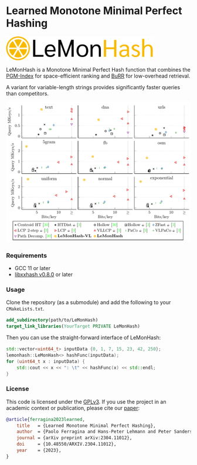 # Learned Monotone Minimal Perfect Hashing

<img src="lemon_wordmark.png" width="400" alt="Logo">

LeMonHash is a Monotone Minimal Perfect Hash function that combines
the [PGM-Index](https://github.com/gvinciguerra/PGM-index) for space-efficient ranking
and [BuRR](https://github.com/lorenzhs/BuRR) for low-overhead retrieval.

A variant for variable-length strings provides significantly faster queries than competitors.

[<img src="plots.png" alt="Screenshot of measurements in paper">](https://arxiv.org/pdf/2304.11012)

### Requirements

- GCC 11 or later
- [libxxhash v0.8.0](https://github.com/Cyan4973/xxHash/releases/tag/v0.8.0) or later

### Usage

Clone the repository (as a submodule) and add the following to your `CMakeLists.txt`.

```cmake
add_subdirectory(path/to/LeMonHash)
target_link_libraries(YourTarget PRIVATE LeMonHash)
```

Then you can use the straight-forward interface of LeMonHash:

```cpp
std::vector<uint64_t> inputData {0, 1, 7, 15, 23, 42, 250};
lemonhash::LeMonHash<> hashFunc(inputData);
for (uint64_t x : inputData) {
    std::cout << x << ": \t" << hashFunc(x) << std::endl;
}
```

### License

This code is licensed under the [GPLv3](/LICENSE).
If you use the project in an academic context or publication, please cite our [paper](https://arxiv.org/pdf/2304.11012):

```bibtex
@article{ferragina2023learned,
    title   = {Learned Monotone Minimal Perfect Hashing},
    author  = {Paolo Ferragina and Hans-Peter Lehmann and Peter Sanders and Giorgio Vinciguerra},
    journal = {arXiv preprint arXiv:2304.11012},
    doi     = {10.48550/ARXIV.2304.11012},
    year    = {2023},
}
```
